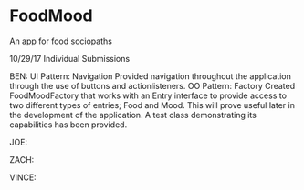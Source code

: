 # FoodMood
An app for food sociopaths

10/29/17 Individual Submissions

BEN:
UI Pattern: Navigation
  Provided navigation throughout the application through the use of buttons and actionlisteners.
OO Pattern: Factory
  Created FoodMoodFactory that works with an Entry interface to provide access to two different types of entries; Food and Mood.
  This will prove useful later in the development of the application. A test class demonstrating its capabilities has been provided.
  
JOE:

ZACH:

VINCE:
